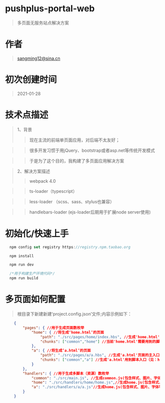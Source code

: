 # pushplus-portal-web
> 多页面无服务站点解决方案

# 作者
> sangming12@sina.cn

# 初次创建时间
> 2021-01-28

# 技术点描述
> 1、背景
  >> 现在主流的前端单页面应用，对后端不太友好；

  >> 很多开发习惯于用jQuery、bootstrap或者asp.net等传统开发模式

  >> 于是为了这个目的，我构建了多页面应用解决方案

> 2、解决方案描述
  >> webpack 4.0

  >> ts-loader（typescript）

  >> less-loader （scss、sass、stylus也兼容）

  >> handlebars-loader (ejs-loader后期用于扩展node server使用)

# 初始化/快速上手

```js
  npm config set registry https://registry.npm.taobao.org

  npm install

  npm run dev

  /*用于构建生产环境代码*/
  npm run build
```

# 多页面如何配置
  > 根目录下新建新建‘project.config.json’文件;内容示例如下：
```json
    {
        "pages": { //用于生成页面数枚举
            "home": { //将生成‘home.html’的页面
                "path": "./src/pages/home/index.hbs", //生成'home.html'页面的主入口
                "chunks": ["common","home"] //当前'home.html'需要用到的脚本（见：handlers的枚举），样式、图片、字体等资源，根据页面或脚本import/src等方式按需导出
            },
            "a": { //将生成‘a.html’的页面
                "path": "./src/pages/a/a.hbs", //生成'a.html'页面的主入口
                "chunks": ["common","a"] //生成'a.html'用到脚本入口（见：handlers），样式、图片、字体等资源，根据页面或脚本import/src等方式按需导出
            }
        },
        "handlers": { //用于生成多脚本（资源）数枚举
            "common": "./src/main.js", //生成common.js(包含样式、图片、字体等)主入口
            "home": "./src/handlers/home/home.js",//生成home.js(包含样式、图片、字体等)主入口
            "a": "./src/handlers/a/a.js"//生成home.js(包含样式、图片、字体等)主入口
        }
    }
```